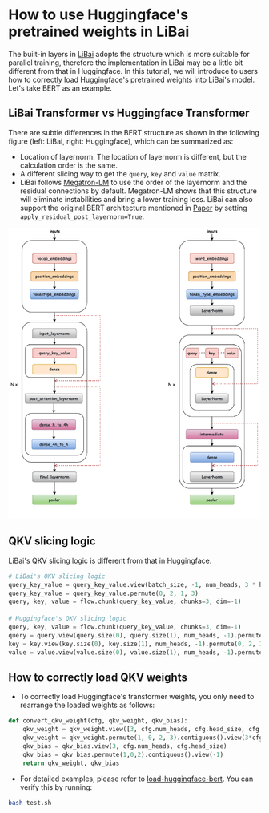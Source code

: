# How to use Huggingface's pretrained weights in LiBai
The built-in layers in [LiBai](https://github.com/Oneflow-Inc/libai) adopts the structure which is more suitable for parallel training, therefore the implementation in LiBai may be a little bit different from that in Huggingface. In this tutorial, we will introduce to users how to correctly load Huggingface's pretrained weights into LiBai's model. Let's take BERT as an example.


## LiBai Transformer vs Huggingface Transformer
There are subtle differences in the BERT structure as shown in the following figure (left: LiBai, right: Huggingface), which can be summarized as:
- Location of layernorm: The location of layernorm is different, but the calculation order is the same.
- A different slicing way to get the `query`, `key` and `value` matrix.
- LiBai follows [Megatron-LM](https://github.com/NVIDIA/Megatron-LM) to use the order of the layernorm and the residual connections by default. Megatron-LM shows that this structure will eliminate instabilities and bring a lower training loss. LiBai can also support the original BERT architecture mentioned in [Paper](https://arxiv.org/pdf/1810.04805.pdf) by setting `apply_residual_post_layernorm=True`.

![architecture](./assets/architecture.jpg)


## QKV slicing logic
LiBai's QKV slicing logic is different from that in Huggingface.
```python
# LiBai's QKV slicing logic
query_key_value = query_key_value.view(batch_size, -1, num_heads, 3 * head_size)
query_key_value = query_key_value.permute(0, 2, 1, 3)
query, key, value = flow.chunk(query_key_value, chunks=3, dim=-1)

# Huggingface's QKV slicing logic
query, key, value = flow.chunk(query_key_value, chunks=3, dim=-1)
query = query.view(query.size(0), query.size(1), num_heads, -1).permute(0, 2, 1, 3)
key = key.view(key.size(0), key.size(1), num_heads, -1).permute(0, 2, 1, 3)
value = value.view(value.size(0), value.size(1), num_heads, -1).permute(0, 2, 1, 3)
```


## How to correctly load QKV weights
- To correctly load Huggingface's transformer weights, you only need to rearrange the loaded weights as follows:

```python
def convert_qkv_weight(cfg, qkv_weight, qkv_bias):
    qkv_weight = qkv_weight.view([3, cfg.num_heads, cfg.head_size, cfg.hidden_size])
    qkv_weight = qkv_weight.permute(1, 0, 2, 3).contiguous().view(3*cfg.hidden_size, cfg.hidden_size)
    qkv_bias = qkv_bias.view(3, cfg.num_heads, cfg.head_size)
    qkv_bias = qkv_bias.permute(1,0,2).contiguous().view(-1)
    return qkv_weight, qkv_bias
```

- For detailed examples, please refer to [load-huggingface-bert](https://github.com/Oneflow-Inc/libai/tree/test_bert_load_huggingface_weight/projects/test_bert_load_huggingface_weight). You can verify this by running:
```bash
bash test.sh
```